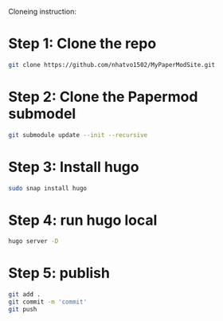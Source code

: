 Cloneing instruction:

# Step 1: Clone the repo
```bash
git clone https://github.com/nhatvo1502/MyPaperModSite.git
```

# Step 2: Clone the Papermod submodel
```bash
git submodule update --init --recursive
```

# Step 3: Install hugo
```bash
sudo snap install hugo
```

# Step 4: run hugo local
```bash
hugo server -D
```

# Step 5: publish
```bash
git add .
git commit -m 'commit'
git push
```
